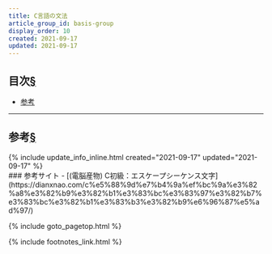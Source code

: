 ```yaml
---
title: C言語の文法
article_group_id: basis-group
display_order: 10
created: 2021-09-17
updated: 2021-09-17
---
```


## <a name="index">目次</a><a class="heading-anchor-permalink" href="#目次">§</a>

<ul id="index_ul">
<li><a href="#参考">参考</a></li>
</ul>

* * *
## <a name="参考">参考</a><a class="heading-anchor-permalink" href="#参考">§</a>
<div class="chapter-updated">{% include update_info_inline.html created="2021-09-17" updated="2021-09-17" %}</div>
### 参考サイト
- [(電脳産物) C初級：エスケープシーケンス文字](https://dianxnao.com/c%e5%88%9d%e7%b4%9a%ef%bc%9a%e3%82%a8%e3%82%b9%e3%82%b1%e3%83%bc%e3%83%97%e3%82%b7%e3%83%bc%e3%82%b1%e3%83%b3%e3%82%b9%e6%96%87%e5%ad%97/)

{% include goto_pagetop.html %}

{% include footnotes_link.html %}

